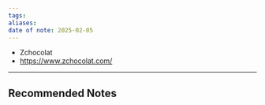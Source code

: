 ```yaml
---
tags: 
aliases: 
date of note: 2025-02-05
---
```


- Zchocolat
- https://www.zchocolat.com/









-----------
##  Recommended Notes